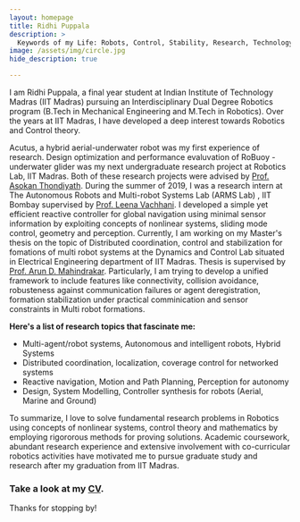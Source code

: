```yaml
---
layout: homepage
title: Ridhi Puppala
description: >
  Keywords of my Life: Robots, Control, Stability, Research, Technology, Family, Movies, Music 
image: /assets/img/circle.jpg
hide_description: true

---
```


I am Ridhi Puppala, a final year student at Indian Institute of Technology Madras (IIT Madras) pursuing an Interdisciplinary Dual Degree Robotics program (B.Tech in Mechanical Engineering and M.Tech in Robotics). Over the years at IIT Madras, I have developed a deep interest towards Robotics and Control theory. 

Acutus, a hybrid aerial-underwater robot was my first experience of research. Design optimization and performance evaluvation of RoBuoy - underwater glider was my next undergraduate research project at Robotics Lab, IIT Madras. Both of these research projects were advised by [Prof. Asokan Thondiyath](https://ed.iitm.ac.in/~asokan/). During the summer of 2019, I was a research intern at The Autonomous Robots and Multi-robot Systems Lab (ARMS Lab) , IIT Bombay supervised by [Prof. Leena Vachhani](http://www.sc.iitb.ac.in/~leena/). I developed a simple yet efficient reactive controller for global navigation using minimal sensor information by exploiting concepts of nonlinear systems, sliding mode control, geometry and perception. Currently, I am working on my Master's thesis on the topic of Distributed coordination, control and stabilization for fomations of multi robot systems at the Dynamics and Control Lab situated in Electrical Engineering department of IIT Madras. Thesis is supervised by [Prof. Arun D. Mahindrakar](http://www.ee.iitm.ac.in/~arun_dm/). Particularly, I am trying to develop a unified framework to include features like connectivity, collision avoidance, robusteness against communication failures or agent deregistration, formation stabilization under practical comminication and sensor constraints  in Multi robot formations.

**Here's a list of research topics that fascinate me:**

* Multi-agent/robot systems, Autonomous and intelligent robots, Hybrid Systems
* Distributed coordination, localization, coverage control for networked systems
* Reactive navigation, Motion and Path Planning, Perception for autonomy 
* Design, System Modelling, Controller synthesis for robots (Aerial, Marine and Ground)

To summarize, I love to solve fundamental research problems in Robotics using concepts of nonlinear systems, control theory and mathematics by employing rigororous methods for proving solutions. Academic coursework, abundant research experience and extensive involvement with co-curricular robotics activities have motivated me to pursue graduate study and research after my graduation from IIT Madras. 



### Take a look at my [CV](/assets/RidhiPuppala_CV.pdf).



Thanks for stopping by!
